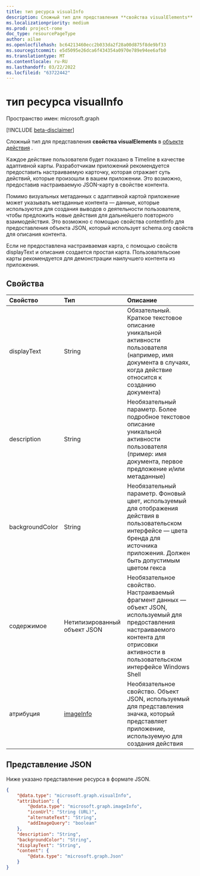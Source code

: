 ```yaml
---
title: тип ресурса visualInfo
description: Сложный тип для представления **свойства visualElements** в объекте действия.
ms.localizationpriority: medium
ms.prod: project-rome
doc_type: resourcePageType
author: ailae
ms.openlocfilehash: bc64213460ecc2b033da2f28a00d875f8de9bf33
ms.sourcegitcommit: e5d5095e26dca6f434354a0970e789e94ee6afb0
ms.translationtype: MT
ms.contentlocale: ru-RU
ms.lasthandoff: 03/22/2022
ms.locfileid: "63722442"
---
```

# <a name="visualinfo-resource-type"></a>тип ресурса visualInfo

Пространство имен: microsoft.graph

[!INCLUDE [beta-disclaimer](../../includes/beta-disclaimer.md)]

Сложный тип для представления **свойства visualElements** в [объекте действия](../resources/projectrome-activity.md) .

Каждое действие пользователя будет показано в Timeline в качестве адаптивной карты. Разработчикам приложений рекомендуется предоставить настраиваемую карточку, которая отражает суть действий, которые произошли в вашем приложении. Это возможно, предоставив настраиваемую JSON-карту в свойстве контента.

Помимо визуальных метаданных с адаптивной картой приложение может указывать метаданные контента — данные, которые используются для создания выводов о деятельности пользователя, чтобы предложить новые действия для дальнейшего повторного взаимодействия. Это возможно с помощью свойства contentInfo для предоставления объекта JSON, который использует schema.org свойств для описания контента.

Если не предоставлена настраиваемая карта, с помощью свойств displayText и описания создается простая карта. Пользовательские карты рекомендуется для демонстрации наилучшего контента из приложения.

## <a name="properties"></a>Свойства

| Свойство        | Тип                                               | Описание                                                                                                                                          |
| :-------------- | :------------------------------------------------- | :--------------------------------------------------------------------------------------------------------------------------------------------------- |
| displayText     | String                                             | Обязательный. Краткое текстовое описание уникальной активности пользователя (например, имя документа в случаях, когда действие относится к созданию документа)   |
| description     | String                                             | Необязательный параметр. Более подробное текстовое описание уникальной активности пользователя (пример: имя документа, первое предложение и/или метаданные)                            |
| backgroundColor | String                                             | Необязательный параметр. Фоновый цвет, используемый для отображения действия в пользовательском интерфейсе — цвета бренда для источника приложения. Должен быть допустимым цветом гекса |
| содержимое         | Нетипизированный объект JSON                                | Необязательное свойство. Настраиваемый фрагмент данных — объект JSON, используемый для предоставления настраиваемого контента для отрисовки активности в пользовательском интерфейсе Windows Shell                           |
| атрибуция     | [imageInfo](../resources/projectrome-imageinfo.md) | Необязательное свойство. Объект JSON, используемый для представления значка, который представляет приложение, используемую для создания действия                                       |

## <a name="json-representation"></a>Представление JSON

Ниже указано представление ресурса в формате JSON.

<!-- {
  "blockType": "resource",
  "optionalProperties": [
    "attribution",
    "description",
    "backgroundColor",
    "content"
  ],
  "@odata.type": "microsoft.graph.visualInfo"
}-->

```json
{
    "@data.type": "microsoft.graph.visualInfo",
    "attribution": {
        "@odata.type": "microsoft.graph.imageInfo",
        "iconUrl": "String (URL)",
        "alternateText": "String",
        "addImageQuery": "boolean"
    },
    "description": "String",
    "backgroundColor": "String",
    "displayText": "String",
    "content": {
        "@data.type": "microsoft.graph.Json"
    }
}
```

<!-- uuid: 8fcb5dbc-d5aa-4681-8e31-b001d5168d79
2017-06-07 14:57:30 UTC -->

<!--
{
  "type": "#page.annotation",
  "description": "visualinfo resource",
  "keywords": "",
  "section": "documentation",
  "tocPath": "",
  "suppressions": []
}
-->
